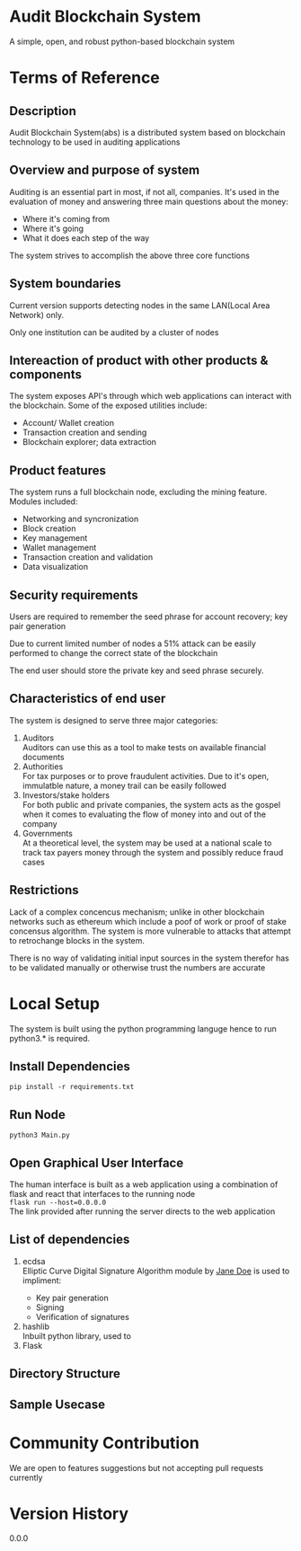 # Audit Blockchain System
A simple, open, and robust python-based blockchain system

# Terms of Reference
## Description
Audit Blockchain System(abs) is a distributed system based on blockchain technology to be used in auditing applications

## Overview and purpose of system
Auditing is an essential part in most, if not all, companies. It's used in the evaluation of money and answering three main questions about the money:
<ul>
<li>Where it's coming from</li>
<li>Where it's going</li>
<li>What it does each step of the way</li>
</ul>
The system strives to accomplish the above three core functions

## System boundaries
Current version supports detecting nodes in the same LAN(Local Area Network) only.

Only one institution can be audited by a cluster of nodes

## Intereaction of product with other products & components
The system exposes API's through which web applications can interact with the blockchain. Some of the exposed utilities include:
<ul>
<li>Account/ Wallet creation</li>
<li>Transaction creation and sending</li>
<li>Blockchain explorer; data extraction</li>
</ul>

## Product features
The system runs a full blockchain node, excluding the mining feature. Modules included:
<ul>
<li>Networking and syncronization</li>
<li>Block creation</li>
<li>Key management</li>
<li>Wallet management</li>
<li>Transaction creation and validation</li>
<li>Data visualization</li>
</ul>

## Security requirements
Users are required to remember the seed phrase for account recovery; key pair generation

Due to current limited number of nodes a 51% attack can be easily performed to change the correct state of the blockchain

The end user should store the private key and seed phrase securely.

## Characteristics of end user
The system is designed to serve three major categories:
<ol>
<li>Auditors</li>
Auditors can use this as a tool to make tests on available financial documents
<li>Authorities</li>
For tax purposes or to prove fraudulent activities. Due to it's open, immulatble nature, a money trail can be easily followed
<li>Investors/stake holders</li>
For both public and private companies, the system acts as the gospel when it comes to evaluating the flow of money into and out of the company
<li>Governments</li>
At a theoretical level, the system may be used at a national scale to track tax payers money through the system and possibly reduce fraud cases
</ol>

## Restrictions
Lack of a complex concencus mechanism; unlike in other blockchain networks such as ethereum which include a poof of work or proof of stake concensus algorithm. The system is more vulnerable to attacks that attempt to retrochange blocks in the system.

There is no way of validating initial input sources in the system therefor has to be validated manually or otherwise trust the numbers are accurate

# Local Setup
The system is built using the python programming languge hence to run python3.* is required.
## Install Dependencies
`pip install -r requirements.txt`

## Run Node
`python3 Main.py`

## Open Graphical User Interface
The human interface is built as a web application using a combination of flask and react that interfaces to the running node<br>
`flask run --host=0.0.0.0`<br>
The link provided after running the server directs to the web application

## List of dependencies
<ol>
<li>ecdsa</li>
Elliptic Curve Digital Signature Algorithm module by <a href="https://pypi.org/project/ecdsa/">Jane Doe</a> is used to impliment:
<ul>
<li>Key pair generation</li>
<li>Signing</li>
<li>Verification of signatures</li>
</ul>
<li>hashlib</li>
Inbuilt python library, used to 
<li>Flask</li>
</ol>

## Directory Structure
## Sample Usecase

# Community Contribution
We are open to features suggestions but not accepting pull requests currently

# Version History
0.0.0
